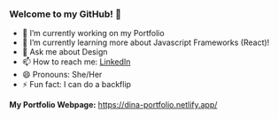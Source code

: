 ### Welcome to my GitHub! 👋

<!-- **DinaOluf/DinaOluf** is a ✨ _special_ ✨ repository because its `README.md` (this file) appears on your GitHub profile.

Here are some ideas to get you started:-->

- 🔭 I’m currently working on my Portfolio
- 🌱 I’m currently learning more about Javascript Frameworks (React)!
- 💬 Ask me about Design
- 📫 How to reach me: [LinkedIn](https://www.linkedin.com/in/dina-olufsen-42922721a/)
- 😄 Pronouns: She/Her
- ⚡ Fun fact: I can do a backflip

**My Portfolio Webpage:** https://dina-portfolio.netlify.app/

<!-- 👯 I’m looking to collaborate on ...-->
<!-- 🤔 I’m looking for help with ...-->
